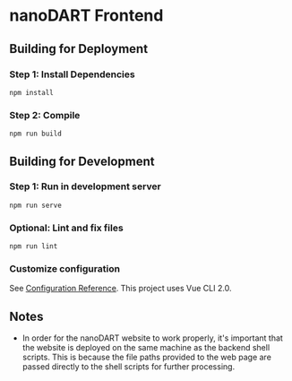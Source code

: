 # nanoDART Frontend

## Building for Deployment

### Step 1: Install Dependencies
```
npm install
```

### Step 2: Compile 
```
npm run build
```

## Building for Development

### Step 1: Run in development server
```
npm run serve
```

### Optional: Lint and fix files
```
npm run lint
```

### Customize configuration
See [Configuration Reference](https://cli.vuejs.org/config/). This project uses Vue CLI 2.0.

## Notes

- In order for the nanoDART website to work properly, it's important that the website is deployed on the same machine as the backend shell scripts. This is because the file paths provided to the web page are passed directly to the shell scripts for further processing.